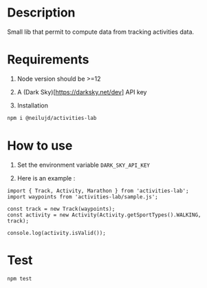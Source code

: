 # Description
Small lib that permit to compute data from tracking activities data.

# Requirements
1. Node version should be >=12

2. A (Dark Sky)[https://darksky.net/dev] API key

2. Installation
```bash
npm i @neilujd/activities-lab
```

# How to use
1. Set the environment variable `DARK_SKY_API_KEY`

2. Here is an example :
```node
import { Track, Activity, Marathon } from 'activities-lab';
import waypoints from 'activities-lab/sample.js';

const track = new Track(waypoints);
const activity = new Activity(Activity.getSportTypes().WALKING, track);

console.log(activity.isValid());
```

# Test
```bash
npm test
```